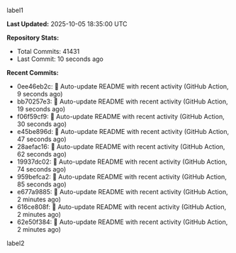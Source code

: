 
label1 
<!-- ACTIVITY_START -->
**Last Updated:** 2025-10-05 18:35:00 UTC

**Repository Stats:**
- Total Commits: 41431
- Last Commit: 10 seconds ago

**Recent Commits:**
- 0ee46eb2c: 🤖 Auto-update README with recent activity (GitHub Action, 9 seconds ago)
- bb70257e3: 🤖 Auto-update README with recent activity (GitHub Action, 19 seconds ago)
- f06f59cf9: 🤖 Auto-update README with recent activity (GitHub Action, 30 seconds ago)
- e45be896d: 🤖 Auto-update README with recent activity (GitHub Action, 47 seconds ago)
- 28aefac16: 🤖 Auto-update README with recent activity (GitHub Action, 62 seconds ago)
- 19937dc02: 🤖 Auto-update README with recent activity (GitHub Action, 74 seconds ago)
- 959befca2: 🤖 Auto-update README with recent activity (GitHub Action, 85 seconds ago)
- e677a9885: 🤖 Auto-update README with recent activity (GitHub Action, 2 minutes ago)
- 616ce808f: 🤖 Auto-update README with recent activity (GitHub Action, 2 minutes ago)
- 62e50f384: 🤖 Auto-update README with recent activity (GitHub Action, 2 minutes ago)
<!-- ACTIVITY_END -->

label2
